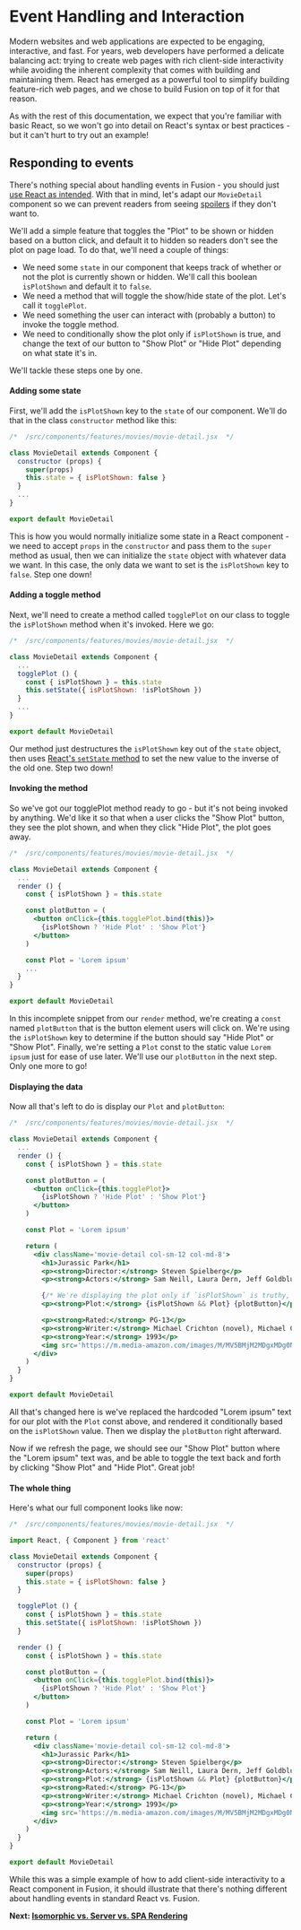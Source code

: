 # Event Handling and Interaction

Modern websites and web applications are expected to be engaging, interactive, and fast. For years, web developers have performed a delicate balancing act: trying to create web pages with rich client-side interactivity while avoiding the inherent complexity that comes with building and maintaining them. React has emerged as a powerful tool to simplify building feature-rich web pages, and we chose to build Fusion on top of it for that reason.

As with the rest of this documentation, we expect that you're familiar with basic React, so we won't go into detail on React's syntax or best practices - but it can't hurt to try out an example!

## Responding to events

There's nothing special about handling events in Fusion - you should just [use React as intended](https://reactjs.org/docs/handling-events.html). With that in mind, let's adapt our `MovieDetail` component so we can prevent readers from seeing [spoilers](https://www.geeky-gadgets.com/wp-content/uploads/2009/09/movie-spoilers-t-shirt_1.jpg) if they don't want to.

We'll add a simple feature that toggles the "Plot" to be shown or hidden based on a button click, and default it to hidden so readers don't see the plot on page load. To do that, we'll need a couple of things:

- We need some `state` in our component that keeps track of whether or not the plot is currently shown or hidden. We'll call this boolean `isPlotShown` and default it to `false`.
- We need a method that will toggle the show/hide state of the plot. Let's call it `togglePlot`.
- We need something the user can interact with (probably a button) to invoke the toggle method.
- We need to conditionally show the plot only if `isPlotShown` is true, and change the text of our button to "Show Plot" or "Hide Plot" depending on what state it's in.

We'll tackle these steps one by one.

#### Adding some state

First, we'll add the `isPlotShown` key to the `state` of our component. We'll do that in the class `constructor` method like this:

```jsx
/*  /src/components/features/movies/movie-detail.jsx  */

class MovieDetail extends Component {
  constructor (props) {
    super(props)
    this.state = { isPlotShown: false }
  }
  ...
}

export default MovieDetail
```

This is how you would normally initialize some state in a React component - we need to accept `props` in the `constructor` and pass them to the `super` method as usual, then we can initialize the `state` object with whatever data we want. In this case, the only data we want to set is the `isPlotShown` key to `false`. Step one down!

#### Adding a toggle method

Next, we'll need to create a method called `togglePlot` on our class to toggle the `isPlotShown` method when it's invoked. Here we go:

```jsx
/*  /src/components/features/movies/movie-detail.jsx  */

class MovieDetail extends Component {
  ...
  togglePlot () {
    const { isPlotShown } = this.state
    this.setState({ isPlotShown: !isPlotShown })
  }
  ...
}

export default MovieDetail
```

Our method just destructures the `isPlotShown` key out of the `state` object, then uses [React's `setState` method](https://reactjs.org/docs/react-component.html#setstate) to set the new value to the inverse of the old one. Step two down!

#### Invoking the method

So we've got our togglePlot method ready to go - but it's not being invoked by anything. We'd like it so that when a user clicks the "Show Plot" button, they see the plot shown, and when they click "Hide Plot", the plot goes away.

```jsx
/*  /src/components/features/movies/movie-detail.jsx  */

class MovieDetail extends Component {
  ...
  render () {
    const { isPlotShown } = this.state

    const plotButton = (
      <button onClick={this.togglePlot.bind(this)}>
        {isPlotShown ? 'Hide Plot' : 'Show Plot'}
      </button>
    )

    const Plot = 'Lorem ipsum'
    ...
  }
}

export default MovieDetail
```

In this incomplete snippet from our `render` method, we're creating a `const` named `plotButton` that is the button element users will click on. We're using the `isPlotShown` key to determine if the button should say "Hide Plot" or "Show Plot". Finally, we're setting a `Plot` const to the static value `Lorem ipsum` just for ease of use later. We'll use our `plotButton` in the next step. Only one more to go!

#### Displaying the data

Now all that's left to do is display our `Plot` and `plotButton`:

```jsx
/*  /src/components/features/movies/movie-detail.jsx  */

class MovieDetail extends Component {
  ...
  render () {
    const { isPlotShown } = this.state

    const plotButton = (
      <button onClick={this.togglePlot}>
        {isPlotShown ? 'Hide Plot' : 'Show Plot'}
      </button>
    )

    const Plot = 'Lorem ipsum'

    return (
      <div className='movie-detail col-sm-12 col-md-8'>
        <h1>Jurassic Park</h1>
        <p><strong>Director:</strong> Steven Spielberg</p>
        <p><strong>Actors:</strong> Sam Neill, Laura Dern, Jeff Goldblum, Richard Attenborough</p>

        {/* We're displaying the plot only if `isPlotShown` is truthy, and then rendering the `plotButton` */}
        <p><strong>Plot:</strong> {isPlotShown && Plot} {plotButton}</p>

        <p><strong>Rated:</strong> PG-13</p>
        <p><strong>Writer:</strong> Michael Crichton (novel), Michael Crichton (screenplay), David Koepp (screenplay)</p>
        <p><strong>Year:</strong> 1993</p>
        <img src='https://m.media-amazon.com/images/M/MV5BMjM2MDgxMDg0Nl5BMl5BanBnXkFtZTgwNTM2OTM5NDE@._V1_SX300.jpg' alt={`Poster for Jurassic Park`} />
      </div>
    )
  }
}

export default MovieDetail
```

All that's changed here is we've replaced the hardcoded "Lorem ipsum" text for our plot with the `Plot` const above, and rendered it conditionally based on the `isPlotShown` value. Then we display the `plotButton` right afterward.

Now if we refresh the page, we should see our "Show Plot" button where the "Lorem ipsum" text was, and be able to toggle the text back and forth by clicking "Show Plot" and "Hide Plot". Great job!

#### The whole thing

Here's what our full component looks like now:

```jsx
/*  /src/components/features/movies/movie-detail.jsx  */

import React, { Component } from 'react'

class MovieDetail extends Component {
  constructor (props) {
    super(props)
    this.state = { isPlotShown: false }
  }

  togglePlot () {
    const { isPlotShown } = this.state
    this.setState({ isPlotShown: !isPlotShown })
  }

  render () {
    const { isPlotShown } = this.state

    const plotButton = (
      <button onClick={this.togglePlot.bind(this)}>
        {isPlotShown ? 'Hide Plot' : 'Show Plot'}
      </button>
    )

    const Plot = 'Lorem ipsum'

    return (
      <div className='movie-detail col-sm-12 col-md-8'>
        <h1>Jurassic Park</h1>
        <p><strong>Director:</strong> Steven Spielberg</p>
        <p><strong>Actors:</strong> Sam Neill, Laura Dern, Jeff Goldblum, Richard Attenborough</p>
        <p><strong>Plot:</strong> {isPlotShown && Plot} {plotButton}</p>
        <p><strong>Rated:</strong> PG-13</p>
        <p><strong>Writer:</strong> Michael Crichton (novel), Michael Crichton (screenplay), David Koepp (screenplay)</p>
        <p><strong>Year:</strong> 1993</p>
        <img src='https://m.media-amazon.com/images/M/MV5BMjM2MDgxMDg0Nl5BMl5BanBnXkFtZTgwNTM2OTM5NDE@._V1_SX300.jpg' alt={`Poster for Jurassic Park`} />
      </div>
    )
  }
}

export default MovieDetail
```

While this was a simple example of how to add client-side interactivity to a React component in Fusion, it should illustrate that there's nothing different about handling events in standard React vs. Fusion.

 **Next: [Isomorphic vs. Server vs. SPA Rendering](./isomorphic-server-spa-rendering.md)**
